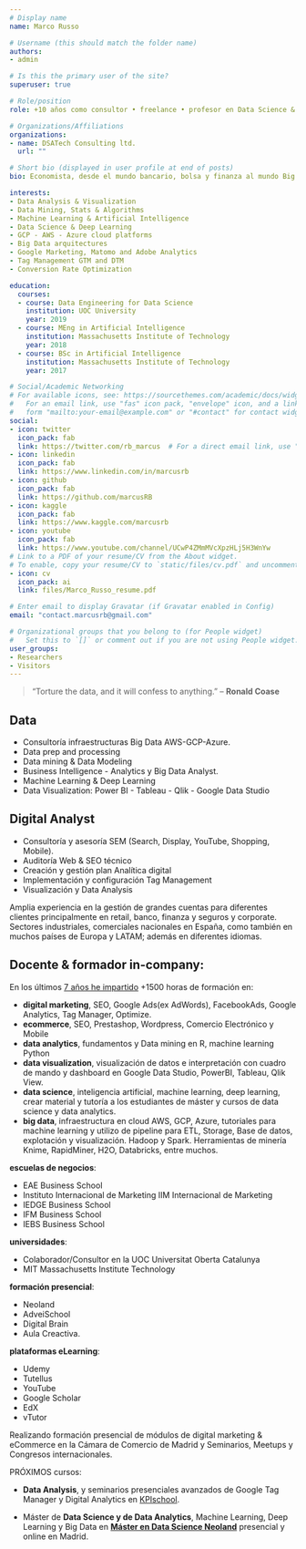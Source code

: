 ```yaml
---
# Display name
name: Marco Russo

# Username (this should match the folder name)
authors:
- admin

# Is this the primary user of the site?
superuser: true

# Role/position
role: +10 años como consultor • freelance • profesor en Data Science & Digital Analyics, desarrollo Tag Management, minería de datos, machine learning y Big Data

# Organizations/Affiliations
organizations:
- name: DSATech Consulting ltd.
  url: ""

# Short bio (displayed in user profile at end of posts)
bio: Economista, desde el mundo bancario, bolsa y finanza al mundo Big Data & Inteligencia artificial pasando por digital marketing. Apasionado en problem solving, data mining y visualización de datos. Aficionado de ciclismo de carretera, natación, basketball. Profesor y formador desde hace más de 8 años.

interests:
- Data Analysis & Visualization
- Data Mining, Stats & Algorithms  
- Machine Learning & Artificial Intelligence
- Data Science & Deep Learning
- GCP - AWS - Azure cloud platforms
- Big Data arquitectures
- Google Marketing, Matomo and Adobe Analytics
- Tag Management GTM and DTM
- Conversion Rate Optimization

education:
  courses:
  - course: Data Engineering for Data Science
    institution: UOC University
    year: 2019
  - course: MEng in Artificial Intelligence
    institution: Massachusetts Institute of Technology
    year: 2018
  - course: BSc in Artificial Intelligence
    institution: Massachusetts Institute of Technology
    year: 2017

# Social/Academic Networking
# For available icons, see: https://sourcethemes.com/academic/docs/widgets/#icons
#   For an email link, use "fas" icon pack, "envelope" icon, and a link in the
#   form "mailto:your-email@example.com" or "#contact" for contact widget.
social:
- icon: twitter
  icon_pack: fab
  link: https://twitter.com/rb_marcus  # For a direct email link, use "mailto:test@example.org".
- icon: linkedin
  icon_pack: fab
  link: https://www.linkedin.com/in/marcusrb
- icon: github
  icon_pack: fab
  link: https://github.com/marcusRB
- icon: kaggle
  icon_pack: fab
  link: https://www.kaggle.com/marcusrb
- icon: youtube
  icon_pack: fab
  link: https://www.youtube.com/channel/UCwP4ZMmMVcXpzHLj5H3WnYw
# Link to a PDF of your resume/CV from the About widget.
# To enable, copy your resume/CV to `static/files/cv.pdf` and uncomment the lines below.  
- icon: cv
  icon_pack: ai
  link: files/Marco_Russo_resume.pdf

# Enter email to display Gravatar (if Gravatar enabled in Config)
email: "contact.marcusrb@gmail.com"

# Organizational groups that you belong to (for People widget)
#   Set this to `[]` or comment out if you are not using People widget.  
user_groups:
- Researchers
- Visitors
---
```


> “Torture the data, and it will confess to anything.”
  – **Ronald Coase**

## Data

  - Consultoría infraestructuras Big Data AWS-GCP-Azure.
  - Data prep and processing
  - Data mining & Data Modeling
  - Business Intelligence - Analytics y Big Data Analyst.
  - Machine Learning & Deep Learning
  - Data Visualization: Power BI - Tableau - Qlik - Google Data Studio

## Digital Analyst

  - Consultoría y asesoría SEM (Search, Display, YouTube, Shopping, Mobile).
  - Auditoría Web & SEO técnico
  - Creación y gestión plan Analítica digital
  - Implementación y configuración Tag Management
  - Visualización y Data Analysis

Amplia experiencia en la gestión de grandes cuentas para diferentes clientes principalmente en retail, banco, finanza y seguros y corporate. Sectores industriales, comerciales nacionales en España, como también en muchos países de Europa y LATAM; además en diferentes idiomas.

## Docente & formador in-company:

En los últimos [7 años he impartido](/6-anos-cumplidos-docente-marketing-digital-espana/) +1500 horas de formación en:

- **digital marketing**, SEO, Google Ads(ex AdWords), FacebookAds, Google Analytics, Tag Manager, Optimize.
- **ecommerce**, SEO, Prestashop, Wordpress, Comercio Electrónico y Mobile
- **data analytics**, fundamentos y Data mining en R, machine learning Python
- **data visualization**, visualización de datos e interpretación con cuadro de mando y dashboard en Google Data Studio, PowerBI, Tableau, Qlik View.
- **data science**, inteligencia artificial, machine learning, deep learning, crear material y tutoría a los estudiantes de máster y cursos de data science y data analytics.
- **big data**, infraestructura en cloud AWS, GCP, Azure, tutoriales para machine learning y utilizo de pipeline para ETL, Storage, Base de datos, explotación y visualización. Hadoop y Spark. Herramientas de minería Knime, RapidMiner, H2O, Databricks, entre muchos.

**escuelas de negocios**:
- EAE Business School
- Instituto Internacional de Marketing IIM Internacional de Marketing
- IEDGE Business School
- IFM Business School
- IEBS Business School

**universidades**:
- Colaborador/Consultor en la UOC Universitat Oberta Catalunya
- MIT Massachusetts Institute Technology

**formación presencial**:
- Neoland
- AdveiSchool
- Digital Brain
- Aula Creactiva.

**plataformas eLearning**:
- Udemy
- Tutellus
- YouTube
- Google Scholar
- EdX
- vTutor

Realizando formación presencial de módulos de digital marketing & eCommerce en la Cámara de Comercio de Madrid y Seminarios, Meetups y Congresos internacionales.


  PRÓXIMOS cursos:

  - **Data Analysis**, y seminarios presenciales avanzados de Google Tag Manager y Digital Analytics en [KPIschool](https://www.kpischool.eu).

  - Máster de **Data Science y de Data Analytics**, Machine Learning, Deep Learning y Big Data en [**Máster en Data Science Neoland**](https://www.neoland.es/master-data-science?c=mad) presencial y online en Madrid.
